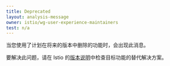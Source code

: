 ```yaml
---
title: Deprecated
layout: analysis-message
owner: istio/wg-user-experience-maintainers
test: n/a
---
```


当您使用了计划在将来的版本中删除的功能时，会出现此消息。

要解决此问题，请在 Istio 的[版本说明](/zh/news/releases/)中检查目标功能的替代解决方案。
